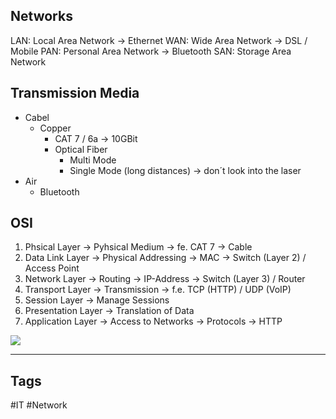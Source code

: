 ## Networks

LAN: Local Area Network -> Ethernet
WAN: Wide Area Network -> DSL / Mobile
PAN: Personal Area Network -> Bluetooth
SAN: Storage Area Network

## Transmission Media

- Cabel
	- Copper
		- CAT 7 / 6a -> 10GBit
		- Optical Fiber
			- Multi Mode
			- Single Mode (long distances) -> don´t look into the laser
- Air
	- Bluetooth

## OSI

1. Phsical Layer -> Pyhsical Medium -> fe. CAT 7 -> Cable
2. Data Link Layer -> Physical Addressing -> MAC -> Switch (Layer 2) / Access Point
3. Network Layer -> Routing -> IP-Address -> Switch (Layer 3) / Router
4. Transport Layer -> Transmission -> f.e. TCP (HTTP) / UDP (VoIP)
5. Session Layer -> Manage Sessions 
6. Presentation Layer -> Translation of Data 
7. Application Layer -> Access to Networks -> Protocols -> HTTP

![](https://i.imgur.com/mtgfE4M.png)

***

## Tags

#IT #Network